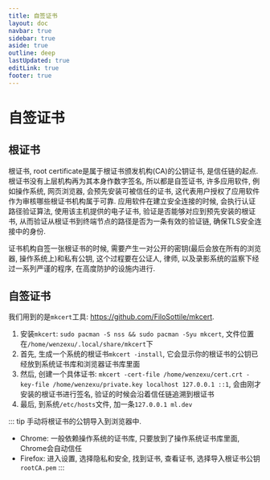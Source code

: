 ```yaml
---
title: 自签证书
layout: doc
navbar: true
sidebar: true
aside: true
outline: deep
lastUpdated: true
editLink: true
footer: true
---
```


# 自签证书

## 根证书

根证书, root certificate是属于根证书颁发机构(CA)的公钥证书, 是信任链的起点. 根证书没有上层机构再为其本身作数字签名, 所以都是自签证书, 许多应用软件, 例如操作系统, 网页浏览器, 会预先安装可被信任的证书, 这代表用户授权了应用软件作为审核哪些根证书机构属于可靠. 应用软件在建立安全连接的时候, 会执行认证路径验证算法, 使用该主机提供的电子证书, 验证是否能够对应到预先安装的根证书, 从而验证从根证书到终端节点的路径是否为一条有效的验证链, 确保TLS安全连接中的身份. 

证书机构自签一张根证书的时候, 需要产生一对公开的密钥(最后会放在所有的浏览器, 操作系统上)和私有公钥, 这个过程要在公证人, 律师, 以及录影系统的监察下经过一系列严谨的程序, 在高度防护的设施内进行.

## 自签证书

我们用到的是`mkcert`工具: https://github.com/FiloSottile/mkcert. 

1. 安装`mkcert`: `sudo pacman -S nss && sudo pacman -Syu mkcert`, 文件位置在`/home/wenzexu/.local/share/mkcert`下
2. 首先, 生成一个系统的根证书`mkcert -install`, 它会显示你的根证书的公钥已经放到系统证书库和浏览器证书库里面
3. 然后, 创建一个具体证书: `mkcert -cert-file /home/wenzexu/cert.crt -key-file /home/wenzexu/private.key localhost 127.0.0.1 ::1`, 会由刚才安装的根证书进行签名, 验证的时候会沿着信任链追溯到根证书
4. 最后, 到系统`/etc/hosts`文件, 加一条`127.0.0.1 ml.dev`

::: tip
手动将根证书的公钥导入到浏览器中.
- Chrome: 一般依赖操作系统的证书库, 只要放到了操作系统证书库里面, Chrome会自动信任
- Firefox: 进入设置, 选择隐私和安全, 找到证书, 查看证书, 选择导入根证书公钥`rootCA.pem`
:::
